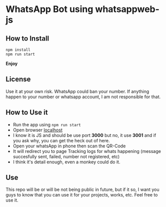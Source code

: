 # WhatsApp Bot using whatsappweb-js

## How to Install

```
npm install
npm run start
```
**Enjoy**

## License

Use it at your own risk. WhatsApp could ban your number. If anything happen to your number or whatsapp account, I am not responsible for that.

## How to Use it
- Run the app using `npm run start`
- Open browser [localhost](http://localhost:3001)
- I know it is JS and should be use port **3000** but no, it use **3001** and if you ask why, you can get the heck out of here.
- Open your whatsApp in phone then scan the QR-Code
- It will redirect you to page Tracking logs for whats happening (message succesfully sent, failed, number not registered, etc)
- I think it's detail enough, even a monkey could do it.

## Use
This repo will be or will be not being public in future, but if it so, I want you guys to know that you can use it for your projects, works, etc. Feel free to use it.